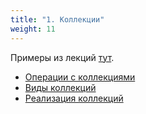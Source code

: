 ```yaml
---
title: "1. Коллекции"
weight: 11
---
```


Примеры из лекций [тут](https://github.com/AltmanEA/edu-collection).

- [Операции с коллекциями](operation)
- [Виды коллекций](type)
- [Реализация коллекций](implementation)